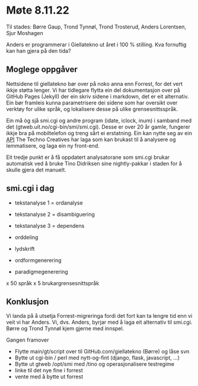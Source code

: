 # Møte 8.11.22

Til stades: Børre Gaup, Trond Tynnøl, Trond Trosterud, Anders Lorentsen, Sjur Moshagen

Anders er programmerar i Giellatekno ut året i 100 % stilling. Kva fornuftig kan han gjera på den tida?

## Moglege oppgåver

Nettsidene til giellatekno bør over på noko anna enn Forrest, for det vert ikkje støtta lenger. Vi har tidlegare flytta ein del dokumentasjon over på GitHub Pages (Jekyll) der ein skriv sidene i markdown, det er eit alternativ. Ein bør framleis kunna parametrisere dei sidene som har oversikt over verktøy for ulike språk, og lokalisere desse på ulike grensesnittsspråk.

Ein må òg sjå smi.cgi og andre program (idate, iclock, inum) i samband med det (gtweb.uit.no/cgi-bin/smi/smi.cgi). Desse er over 20 år gamle, fungerer ikkje bra på mobiltelefon og treng sårt ei erstatning. Ein kan nytte seg av ein [API](https://divvun.github.io/divvun-api/) The Techno Creatives har laga som kan brukast til å analysere og lemmatisere, og laga ein ny front-end.

Eit tredje punkt er å få oppdatert analysatorane som smi.cgi brukar automatisk ved å bruke Tino Didriksen sine nightly-pakkar i staden for å skulle gjera det manuelt.

## smi.cgi i dag

* tekstanalyse 1 = ordanalyse
* tekstanalyse 2 = disambiguering
* tekstanalyse 3 = dependens
* orddeling
* lydskrift

* ordformgenerering
* paradigmegenerering

x 50 språk x 5 brukargrensesnittspråk

## Konklusjon

Vi landa på å utsetja Forrest-migreringa fordi det fort kan ta lengre tid enn vi veit vi har Anders. Vi, dvs. Anders, byrjar med å laga eit alternativ til smi.cgi. Børre og Trond Tynnøl kjem gjerne med innspel.

Gangen framover

* Flytte main/gt/script over til GitHub.com/giellatekno (Børre) og låse svn
* Bytte ut cgi-bin / perl med nytt-og-fint (django, flask, javascript, ...)
* Bytte ut gtweb /opt/smi med /tino og operasjonalisere testregime
* linke til det nye fine i forrest
* vente med å bytte ut forrest
